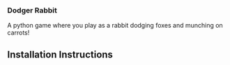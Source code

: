 ### Dodger Rabbit 
A python game where you play as a rabbit dodging foxes and munching on carrots! 

## Installation Instructions 
